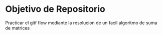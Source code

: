 # Objetivo de Repositorio

Practicar el gitf flow mediante la resolucion de un facil algoritmo de suma de matrices